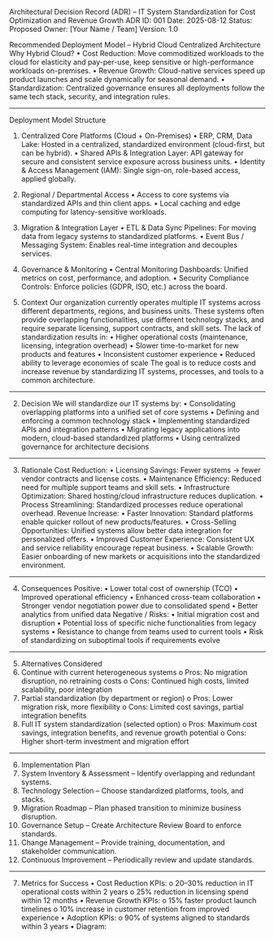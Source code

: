 Architectural Decision Record (ADR) – IT System Standardization for Cost Optimization and Revenue Growth
ADR ID: 001
Date: 2025-08-12
Status: Proposed
Owner: [Your Name / Team]
Version: 1.0

Recommended Deployment Model – Hybrid Cloud Centralized Architecture
Why Hybrid Cloud?
•	Cost Reduction: Move commoditized workloads to the cloud for elasticity and pay-per-use, keep sensitive or high-performance workloads on-premises.
•	Revenue Growth: Cloud-native services speed up product launches and scale dynamically for seasonal demand.
•	Standardization: Centralized governance ensures all deployments follow the same tech stack, security, and integration rules.
________________________________________
Deployment Model Structure
1. Centralized Core Platforms (Cloud + On-Premises)
•	ERP, CRM, Data Lake: Hosted in a centralized, standardized environment (cloud-first, but can be hybrid).
•	Shared APIs & Integration Layer: API gateway for secure and consistent service exposure across business units.
•	Identity & Access Management (IAM): Single sign-on, role-based access, applied globally.
2. Regional / Departmental Access
•	Access to core systems via standardized APIs and thin client apps.
•	Local caching and edge computing for latency-sensitive workloads.
3. Migration & Integration Layer
•	ETL & Data Sync Pipelines: For moving data from legacy systems to standardized platforms.
•	Event Bus / Messaging System: Enables real-time integration and decouples services.
4. Governance & Monitoring
•	Central Monitoring Dashboards: Unified metrics on cost, performance, and adoption.
•	Security Compliance Controls: Enforce policies (GDPR, ISO, etc.) across the board.


1. Context
Our organization currently operates multiple IT systems across different departments, regions, and business units. These systems often provide overlapping functionalities, use different technology stacks, and require separate licensing, support contracts, and skill sets.
The lack of standardization results in:
•	Higher operational costs (maintenance, licensing, integration overhead)
•	Slower time-to-market for new products and features
•	Inconsistent customer experience
•	Reduced ability to leverage economies of scale
The goal is to reduce costs and increase revenue by standardizing IT systems, processes, and tools to a common architecture.
________________________________________
2. Decision
We will standardize our IT systems by:
•	Consolidating overlapping platforms into a unified set of core systems
•	Defining and enforcing a common technology stack
•	Implementing standardized APIs and integration patterns
•	Migrating legacy applications into modern, cloud-based standardized platforms
•	Using centralized governance for architecture decisions
________________________________________
3. Rationale
Cost Reduction:
•	Licensing Savings: Fewer systems → fewer vendor contracts and license costs.
•	Maintenance Efficiency: Reduced need for multiple support teams and skill sets.
•	Infrastructure Optimization: Shared hosting/cloud infrastructure reduces duplication.
•	Process Streamlining: Standardized processes reduce operational overhead.
Revenue Increase:
•	Faster Innovation: Standard platforms enable quicker rollout of new products/features.
•	Cross-Selling Opportunities: Unified systems allow better data integration for personalized offers.
•	Improved Customer Experience: Consistent UX and service reliability encourage repeat business.
•	Scalable Growth: Easier onboarding of new markets or acquisitions into the standardized environment.
________________________________________
4. Consequences
Positive:
•	Lower total cost of ownership (TCO)
•	Improved operational efficiency
•	Enhanced cross-team collaboration
•	Stronger vendor negotiation power due to consolidated spend
•	Better analytics from unified data
Negative / Risks:
•	Initial migration cost and disruption
•	Potential loss of specific niche functionalities from legacy systems
•	Resistance to change from teams used to current tools
•	Risk of standardizing on suboptimal tools if requirements evolve
________________________________________
5. Alternatives Considered
1.	Continue with current heterogeneous systems
o	Pros: No migration disruption, no retraining costs
o	Cons: Continued high costs, limited scalability, poor integration
2.	Partial standardization (by department or region)
o	Pros: Lower migration risk, more flexibility
o	Cons: Limited cost savings, partial integration benefits
3.	Full IT system standardization (selected option)
o	Pros: Maximum cost savings, integration benefits, and revenue growth potential
o	Cons: Higher short-term investment and migration effort
________________________________________
6. Implementation Plan
1.	System Inventory & Assessment – Identify overlapping and redundant systems.
2.	Technology Selection – Choose standardized platforms, tools, and stacks.
3.	Migration Roadmap – Plan phased transition to minimize business disruption.
4.	Governance Setup – Create Architecture Review Board to enforce standards.
5.	Change Management – Provide training, documentation, and stakeholder communication.
6.	Continuous Improvement – Periodically review and update standards.
________________________________________
7. Metrics for Success
•	Cost Reduction KPIs:
o	20–30% reduction in IT operational costs within 2 years
o	25% reduction in licensing spend within 12 months
•	Revenue Growth KPIs:
o	15% faster product launch timelines
o	10% increase in customer retention from improved experience
•	Adoption KPIs:
o	90% of systems aligned to standards within 3 years
•	Diagram:
